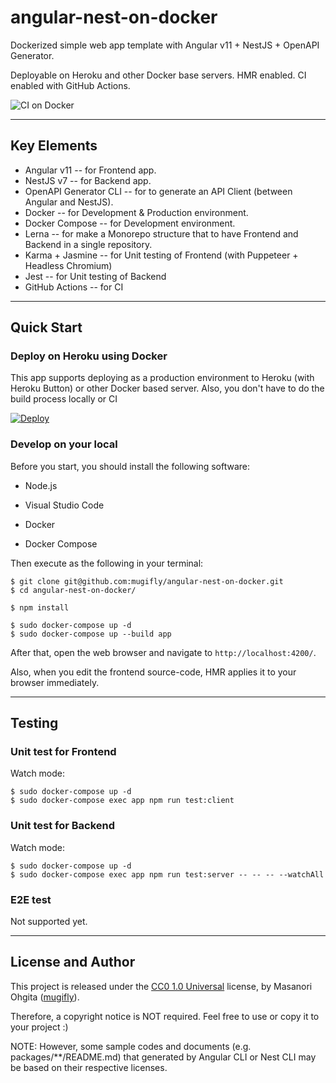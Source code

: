# angular-nest-on-docker

Dockerized simple web app template with Angular v11 + NestJS + OpenAPI Generator.

Deployable on Heroku and other Docker base servers.
HMR enabled.
CI enabled with GitHub Actions.

![CI on Docker](https://github.com/mugifly/angular-nest-on-docker/workflows/CI%20on%20Docker/badge.svg?branch=master)


----


## Key Elements

- Angular v11 -- for Frontend app.
- NestJS v7 -- for Backend app.
- OpenAPI Generator CLI -- for to generate an API Client (between Angular and NestJS).
- Docker -- for Development & Production environment.
- Docker Compose -- for Development environment.
- Lerna -- for make a Monorepo structure that to have Frontend and Backend in a single repository.
- Karma + Jasmine -- for Unit testing of Frontend (with Puppeteer + Headless Chromium)
- Jest -- for Unit testing of Backend
- GitHub Actions -- for CI

----


## Quick Start

### Deploy on Heroku using Docker

This app supports deploying as a production environment to Heroku (with Heroku Button) or other Docker based server.
Also, you don't have to do the build process locally or CI

[![Deploy](https://www.herokucdn.com/deploy/button.svg)](https://heroku.com/deploy?template=https://github.com/mugifly/angular-nest-on-docker)

### Develop on your local

Before you start, you should install the following software:

- Node.js

- Visual Studio Code

- Docker

- Docker Compose

Then execute as the following in your terminal:

```
$ git clone git@github.com:mugifly/angular-nest-on-docker.git
$ cd angular-nest-on-docker/

$ npm install

$ sudo docker-compose up -d
$ sudo docker-compose up --build app
```

After that, open the web browser and navigate to `http://localhost:4200/`.

Also, when you edit the frontend source-code, HMR applies it to your browser immediately.


----


## Testing

### Unit test for Frontend

Watch mode:

```
$ sudo docker-compose up -d
$ sudo docker-compose exec app npm run test:client
```

### Unit test for Backend

Watch mode:

```
$ sudo docker-compose up -d
$ sudo docker-compose exec app npm run test:server -- -- -- --watchAll
```

### E2E test

Not supported yet.


----


## License and Author

This project is released under the [CC0 1.0 Universal](https://github.com/mugifly/angular-nest-on-docker/blob/master/LICENSE) license, by Masanori Ohgita ([mugifly](https://github.com/mugifly)).

Therefore, a copyright notice is NOT required.
Feel free to use or copy it to your project :)

NOTE: However, some sample codes and documents (e.g. packages/\*\*/README.md) that generated by Angular CLI or Nest CLI may be based on their respective licenses.
